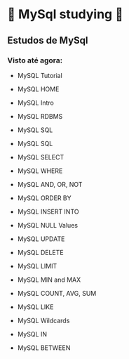 # :book: MySql studying :book:
## Estudos de MySql

### Visto até agora:
* MySQL Tutorial
* MySQL HOME
* MySQL Intro
* MySQL RDBMS

* MySQL SQL
* MySQL SQL
* MySQL SELECT
* MySQL WHERE
* MySQL AND, OR, NOT
* MySQL ORDER BY
* MySQL INSERT INTO
* MySQL NULL Values
* MySQL UPDATE
* MySQL DELETE
* MySQL LIMIT
* MySQL MIN and MAX
* MySQL COUNT, AVG, SUM
* MySQL LIKE
* MySQL Wildcards
* MySQL IN
* MySQL BETWEEN 